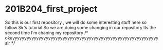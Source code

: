 # 201B204_first_project
So this is our first repository ,
we will do some interesting stuff here so follow Sir's tutorial
So we are doing some changing in our repository 
Its the second time I'm chaning my repository 
/* okayyyyyyyyyyyyyyyyyyyyyyyyyyyyyyyyyyyyyyyyyyyyyyyyyyyyyyyyyyyyy sir */   
